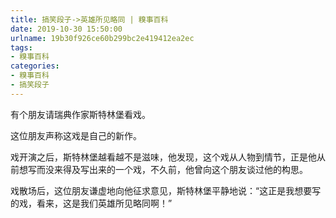 ```yaml
---
title: 搞笑段子->英雄所见略同 | 糗事百科
date: 2019-10-30 15:50:00
urlname: 19b30f926ce60b299bc2e419412ea2ec
tags: 
- 糗事百科
categories:
- 糗事百科
- 搞笑段子
---
```

有个朋友请瑞典作家斯特林堡看戏。

这位朋友声称这戏是自己的新作。

戏开演之后，斯特林堡越看越不是滋味，他发现，这个戏从人物到情节，正是他从前想写而没来得及写出来的一个戏，不久前，他曾向这个朋友谈过他的构思。

戏散场后，这位朋友谦虚地向他征求意见，斯特林堡平静地说：“这正是我想要写的戏，看来，这是我们英雄所见略同啊！”


